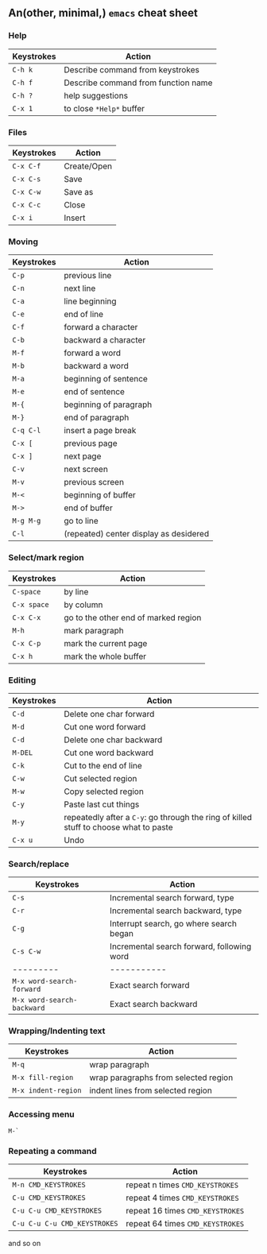 ## An(other, minimal,) `emacs` cheat sheet

### Help

|Keystrokes  | Action     |
|------------|------------|
|`C-h k`| Describe command from keystrokes|
|`C-h f`| Describe command from function name|
|`C-h ?`| help suggestions|
|`C-x 1`| to close `*Help*` buffer|

### Files

|Keystrokes  | Action|
|------------|------------|
|`C-x C-f`   | Create/Open|
|`C-x C-s`   | Save|
|`C-x C-w`   | Save as|
|`C-x C-c`   | Close|
|`C-x i`     | Insert|

### Moving

|Keystrokes  | Action|
|------------|------------
|`C-p `      | previous line|
|`C-n `      | next line|
|`C-a `      | line beginning|
|`C-e `      | end of line|
|`C-f `      | forward a character|
|`C-b `      | backward a character|
|`M-f `      | forward a word|
|`M-b `      | backward a word|
|`M-a `      | beginning of sentence|
|`M-e `      | end of sentence|
|`M-{ `      | beginning of paragraph|
|`M-} `      | end of paragraph|
|`C-q C-l`   | insert a page break |
|`C-x [`     | previous page|    
|`C-x ]`     | next page|    
|`C-v`       | next screen|    
|`M-v`       | previous screen|    
|`M-< `      | beginning of buffer|
|`M-> `      | end of buffer|
|`M-g M-g`   | go to line|
|`C-l`       | (repeated) center display as desidered|

### Select/mark region

|Keystrokes  | Action|
|------------|------------
|`C-space`     | by line
|`C-x space`   | by column
|`C-x C-x`| go to the other end of marked region
|`M-h` | mark paragraph
|`C-x C-p` | mark the current page
|`C-x h` | mark the whole buffer

### Editing

|Keystrokes  | Action|
|------------|------------
|`C-d`       | Delete one char forward|        
|`M-d`       | Cut one word forward   |
|`C-d`       | Delete one char backward|        
|`M-DEL`     | Cut one word backward  |
|`C-k `      | Cut to the end of line|
|`C-w `      | Cut selected region|
|`M-w`       | Copy selected region|
|`C-y`       | Paste last cut things|
|`M-y`       | repeatedly after a `C-y`: go through the ring of killed stuff to choose what to paste|
|`C-x u`     | Undo|

### Search/replace

|Keystrokes  | Action|
|------------|------------
|`C-s` | Incremental search forward, type
|`C-r` | Incremental search backward, type
|`C-g` | Interrupt search, go where search began
|`C-s C-w` | Incremental search forward, following word
|---------|-----------|
|`M-x word-search-forward` | Exact search forward
|`M-x word-search-backward` | Exact search backward




### Wrapping/Indenting text

|Keystrokes  | Action|
|------------|------------
|`M-q `      | wrap paragraph|
|`M-x fill-region`  | wrap paragraphs from selected region|
|`M-x indent-region`  | indent lines from selected region|

### Accessing menu

```
M-`
```

### Repeating a command

|Keystrokes  | Action|
|------------|------------
|`M-n CMD_KEYSTROKES` | repeat n times `CMD_KEYSTROKES`|
|`C-u CMD_KEYSTROKES` | repeat 4 times `CMD_KEYSTROKES`|
|`C-u C-u CMD_KEYSTROKES` | repeat 16 times `CMD_KEYSTROKES`|
|`C-u C-u C-u CMD_KEYSTROKES` | repeat 64 times `CMD_KEYSTROKES`|

and so on